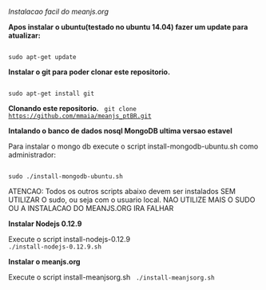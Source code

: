 *Instalacao facil do meanjs.org*

**Apos instalar o ubuntu(testado no ubuntu 14.04) fazer um update para atualizar:**

<code>
sudo apt-get update
</code>

**Instalar o git para poder clonar este repositorio.**

<code>
sudo apt-get install git
</code>

**Clonando este repositorio.**
<code>
git clone https://github.com/mmaia/meanjs_ptBR.git
</code>

**Intalando o banco de dados nosql MongoDB ultima versao estavel**

Para instalar o mongo db execute o script install-mongodb-ubuntu.sh como administrador: 

<code>
sudo ./install-mongodb-ubuntu.sh
</code>

ATENCAO: Todos os outros scripts abaixo devem ser instalados SEM UTILIZAR O sudo, ou seja com o usuario local. NAO UTILIZE MAIS O SUDO OU A INSTALACAO DO MEANJS.ORG IRA FALHAR


**Instalar Nodejs 0.12.9**

Execute o script install-nodejs-0.12.9
<code>
./install-nodejs-0.12.9.sh
</code>

**Instalar o meanjs.org**

Execute o script install-meanjsorg.sh
<code>
./install-meanjsorg.sh
</code>



